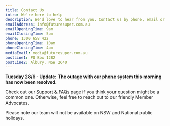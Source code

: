 ```yaml
---
title: Contact Us
intro: We're here to help
description: We'd love to hear from you. Contact us by phone, email or post.
emailAddress: info@futuresuper.com.au
emailOpeningTime: 9am
emailClosingTime: 5pm
phone: 1300 658 422
phoneOpeningTime: 10am
phoneClosingTime: 4pm
mediaEmail: media@futuresuper.com.au
postLine1: PO Box 1282
postLine2: Albury, NSW 2640
---
```

**Tuesday 28/6 - Update: The outage with our phone system this morning has now been resolved.**

Check out our [Support & FAQs](https://www.futuresuper.com.au/support-and-faqs) page if you think your question might be a common one. Otherwise, feel free to reach out to our friendly Member Advocates.

Please note our team will not be available on NSW and National public holidays.